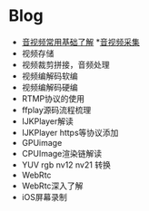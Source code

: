 # Blog
* [音视频常用基础了解](https://github.com/Newangle123/Blog/blob/master/Blog/%E9%9F%B3%E8%A7%86%E9%A2%91/%E9%9F%B3%E8%A7%86%E9%A2%91%E5%B8%B8%E7%94%A8%E5%9F%BA%E7%A1%80%E4%BA%86%E8%A7%A3.md)
*[音视频采集](https://github.com/Newangle123/Blog/blob/master/Blog/%E9%9F%B3%E8%A7%86%E9%A2%91/%E9%9F%B3%E8%A7%86%E9%A2%91%E9%87%87%E9%9B%86.md) 
* 视频存储
* 视频裁剪拼接，音频处理
* 视频编解码软编
* 视频编解码硬编
* RTMP协议的使用
* ffplay源码流程梳理
* IJKPlayer解读
* IJKPlayer https等协议添加
* GPUimage
* CPUImage渲染链解读
* YUV rgb nv12 nv21 转换
* WebRtc
* WebRtc深入了解
* iOS屏幕录制
